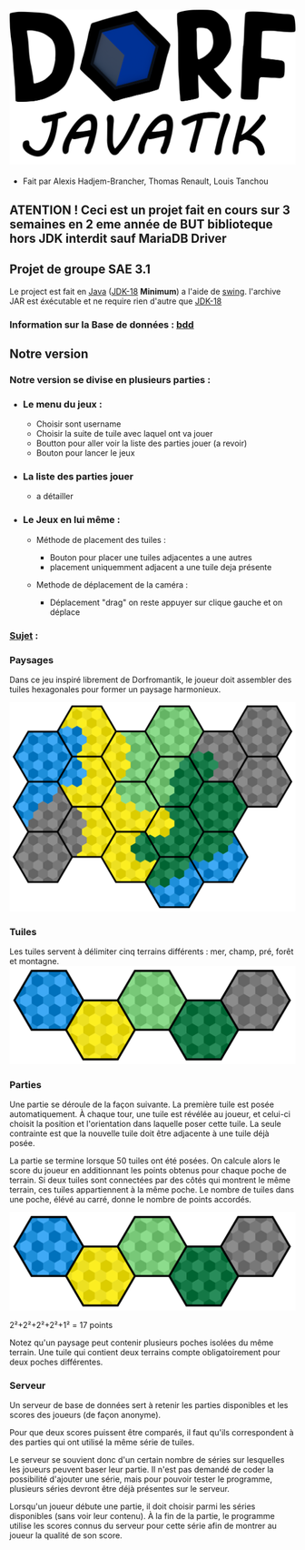 ### ![DorfJavatik](ressources/Images/Titre.png)
- Fait par Alexis Hadjem-Brancher, Thomas Renault, Louis Tanchou

## ATENTION ! Ceci est un projet fait en cours sur 3 semaines en 2 eme année de BUT biblioteque hors JDK interdit sauf MariaDB Driver
## Projet de groupe SAE 3.1 
Le project est fait en [Java](https://www.java.com/fr/) ([JDK-18](https://www.oracle.com/fr/java/technologies/downloads/#jdk21) **Minimum**) a l'aide de [swing](https://download.java.net/java/early_access/loom/docs/api/java.desktop/javax/swing/package-summary.html).
l'archive JAR est éxécutable et ne require rien d'autre que [JDK-18](https://www.oracle.com/fr/java/technologies/downloads/#jdk21-windows)

### Information sur la Base de données : [bdd](InfoBDD/BDD.md)

## Notre version
### Notre version se divise en plusieurs parties :
- ### Le menu du jeux : 
  - Choisir sont username
  - Choisir la suite de tuile avec laquel ont va jouer
  - Boutton pour aller voir la liste des parties jouer (a revoir)
  - Bouton pour lancer le jeux


- ### La liste des parties jouer
  - a détailler


- ### Le Jeux en lui même : 
  - Méthode de placement des tuiles : 
    - Bouton pour placer une tuiles adjacentes a une autres
    - placement uniquemment adjacent a une tuile deja présente
  

  - Methode de déplacement de la caméra : 
    - Déplacement "drag" on reste appuyer sur clique gauche et on déplace




### [Sujet](https://iut-fbleau.fr/sitebp/sae3/31_2024/M67XNS5HAF8M5DAN.php) :
### Paysages
Dans ce jeu inspiré librement de Dorfromantik, le joueur doit assembler des tuiles hexagonales pour former un paysage harmonieux.

![paysages.svg](ressources/Images/Sujet/paysages.svg)

### Tuiles
Les tuiles servent à délimiter cinq terrains différents : mer, champ, pré, forêt et montagne.
![terrains.svg](ressources/Images/Sujet/terrains.svg)

### Parties
Une partie se déroule de la façon suivante. La première tuile est posée automatiquement. À chaque tour, une tuile est révélée au joueur, et celui-ci choisit la position et l'orientation dans laquelle poser cette tuile. La seule contrainte est que la nouvelle tuile doit être adjacente à une tuile déjà posée.

La partie se termine lorsque 50 tuiles ont été posées. On calcule alors le score du joueur en additionnant les points obtenus pour chaque poche de terrain. Si deux tuiles sont connectées par des côtés qui montrent le même terrain, ces tuiles appartiennent à la même poche. Le nombre de tuiles dans une poche, élévé au carré, donne le nombre de points accordés.

![terrains.svg](ressources/Images/Sujet/terrains.svg)

2²+2²+2²+2²+1² = 17 points

Notez qu'un paysage peut contenir plusieurs poches isolées du même terrain. Une tuile qui contient deux terrains compte obligatoirement pour deux poches différentes.

### Serveur
Un serveur de base de données sert à retenir les parties disponibles et les scores des joueurs (de façon anonyme).

Pour que deux scores puissent être comparés, il faut qu'ils correspondent à des parties qui ont utilisé la même série de tuiles.

Le serveur se souvient donc d'un certain nombre de séries sur lesquelles les joueurs peuvent baser leur partie. Il n'est pas demandé de coder la possibilité d'ajouter une série, mais pour pouvoir tester le programme, plusieurs séries devront être déjà présentes sur le serveur.

Lorsqu'un joueur débute une partie, il doit choisir parmi les séries disponibles (sans voir leur contenu). À la fin de la partie, le programme utilise les scores connus du serveur pour cette série afin de montrer au joueur la qualité de son score.
